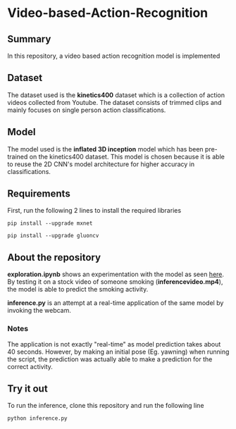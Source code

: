 # Video-based-Action-Recognition

## Summary

In this repository, a video based action recognition model is implemented 

## Dataset 

The dataset used is the **kinetics400** dataset which is a collection of action videos collected from Youtube. The dataset consists of trimmed clips and mainly focuses on single person action classifications.

## Model 

The model used is the **inflated 3D inception** model which has been pre-trained on the kinetics400 dataset. This model is chosen because it is able to reuse the 2D CNN's model architecture for higher accuracy in classifications.

## Requirements

First, run the following 2 lines to install the required libraries

```
pip install --upgrade mxnet

pip install --upgrade gluoncv
```

## About the repository 

**exploration.ipynb** shows an experimentation with the model as seen [here](https://cv.gluon.ai/build/examples_action_recognition/demo_i3d_kinetics400.html). By testing it on a stock video of someone smoking (**inferencevideo.mp4**), the model is able to predict the smoking activity. 

**inference.py** is an attempt at a real-time application of the same model by invoking the webcam. 

### Notes
The application is not exactly "real-time" as model prediction takes about 40 seconds. However, by making an initial pose (Eg. yawning) when running the script, the prediction was actually able to make a prediction for the correct activity.

## Try it out

To run the inference, clone this repository and run the following line

```
python inference.py
```
